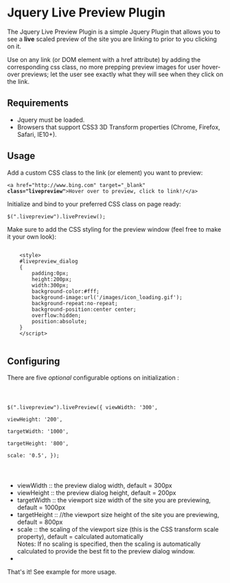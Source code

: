 <h1>Jquery Live Preview Plugin</h1>

<p>The Jquery Live Preview Plugin is a simple Jquery Plugin that allows you to see a <strong>live</strong> scaled preview of the site you are linking to prior to you clicking on it. </p>
<p>Use on any link (or DOM element with a href attribute) by adding the corresponding css class, no more prepping preview images for user hover-over previews; let the user see exactly what they will see when they click on the link.</p>

<h2>Requirements</h2>
<ul>
    <li>Jquery must be loaded.</li>
    <li>Browsers that support CSS3 3D Transform properties (Chrome, Firefox, Safari, IE10+).</li>
</ul>


<h2>Usage</h2>
<p>Add a custom CSS class to the link (or element) you want to preview:</p>
<pre><code>&#60;a href="http://www.bing.com" target="_blank" <strong>class="livepreview"</strong>&#62;Hover over to preview, click to link!/&#60;/a&#62;</code></pre>
<p>Initialize and bind to your preferred CSS class on page ready:</p>
<pre><code>$(".livepreview").livePreview();</code></pre>
<p>Make sure to add the CSS styling for the preview window (feel free to make it your own look):</p>
<pre><code>
    &#60;style&#62;
    #livepreview_dialog
    {
        padding:0px;
        height:200px;
        width:300px;
        background-color:#fff;
        background-image:url('/images/icon_loading.gif');
        background-repeat:no-repeat;
        background-position:center center;
        overflow:hidden;
        position:absolute;
    }
    &#60;/script&#62;
</code>
</pre>

<h2>Configuring</h2>
<p>There are five <i>optional</i> configurable options on initialization :</p>
<pre><code>

$(".livepreview").livePreview({
    viewWidth: '300',  
    viewHeight: '200',  
    targetWidth: '1000',  
    targetHeight: '800',  
    scale: '0.5', 
});

</code></pre>

<ul>
    <li>viewWidth :: the preview dialog width,  default = 300px</li>
    <li>viewHeight :: the preview dialog height,  default = 200px</li>
    <li>targetWidth :: the viewport size width of the site you are previewing, default = 1000px</li>
    <li>targetHeight :: //the viewport size height of the site you are previewing, default = 800px</li>
    <li>scale :: the scaling of the viewport size (this is the CSS transform scale property),  default = calculated automatically <br/>
    Notes: If no scaling is specified, then the scaling is automatically calculated to provide the best fit to the preview dialog window.</li>
<li>
</ul>


<p>That's it! See example for more usage.</p>

